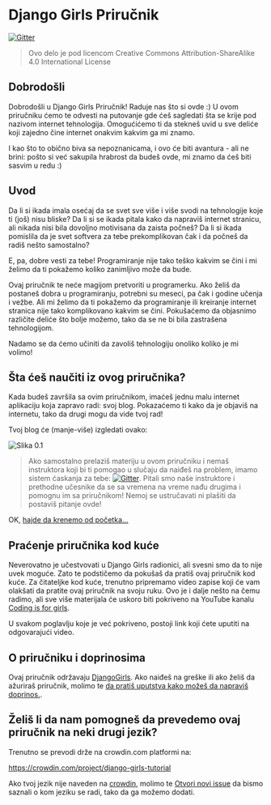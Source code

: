 # Django Girls Priručnik

[![Gitter](https://badges.gitter.im/DjangoGirls/tutorial.svg)](https://gitter.im/DjangoGirls/tutorial)

> Ovo delo je pod licencom Creative Commons Attribution-ShareAlike 4.0 International License

## Dobrodošli

Dobrodošli u Django Girls Priručnik! Raduje nas što si ovde :) U ovom priručniku ćemo te odvesti na putovanje gde ćeš sagledati šta se krije pod nazivom internet tehnologija. Omogućićemo ti da stekneš uvid u sve deliće koji zajedno čine internet onakvim kakvim ga mi znamo.

I kao što to obično biva sa nepoznanicama, i ovo će biti avantura - ali ne brini: pošto si već sakupila hrabrost da budeš ovde, mi znamo da ćeš biti sasvim u redu :)

## Uvod

Da li si ikada imala osećaj da se svet sve više i više svodi na tehnologije koje ti (još) nisu bliske? Da li si se ikada pitala kako da napraviš internet stranicu, ali nikada nisi bila dovoljno motivisana da zaista počneš? Da li si ikada pomislila da je svet softvera za tebe prekomplikovan čak i da počneš da radiš nešto samostalno?

E, pa, dobre vesti za tebe! Programiranje nije tako teško kakvim se čini i mi želimo da ti pokažemo koliko zanimljivo može da bude.

Ovaj priručnik te neće magijom pretvoriti u programerku. Ako želiš da postaneš dobra u programiranju, potrebni su meseci, pa čak i godine učenja i vežbe. Ali mi želimo da ti pokažemo da programiranje ili kreiranje internet stranica nije tako komplikovano kakvim se čini. Pokušaćemo da objasnimo različite deliće što bolje možemo, tako da se ne bi bila zastrašena tehnologijom.

Nadamo se da ćemo učiniti da zavoliš tehnologiju onoliko koliko je mi volimo!

## Šta ćeš naučiti iz ovog priručnika?

Kada budeš završila sa ovim priručnikom, imaćeš jednu malu internet aplikaciju koja zapravo radi: svoj blog. Pokazaćemo ti kako da je objaviš na internetu, tako da drugi mogu da vide tvoj rad!

Tvoj blog će (manje-više) izgledati ovako:

![Slika 0.1](images/application.png)

> Ako samostalno prelaziš materiju u ovom priručniku i nemaš instruktora koji bi ti pomogao u slučaju da naiđeš na problem, imamo sistem ćaskanja za tebe: [![Gitter](https://badges.gitter.im/DjangoGirls/tutorial.svg)](https://gitter.im/DjangoGirls/tutorial). Pitali smo naše instruktore i prethodne učesnike da se sa vremena na vreme nađu drugima i pomognu im sa priručnikom! Nemoj se ustručavati ni plašiti da postaviš pitanje ovde!

OK, [hajde da krenemo od početka...](./how_the_internet_works/README.md)

## Praćenje priručnika kod kuće

Neverovatno je učestvovati u Django Girls radionici, ali svesni smo da to nije uvek moguće. Zato te podstičemo da pokušaš da pratiš ovaj priručnik kod kuće. Za čitateljke kod kuće, trenutno pripremamo video zapise koji će vam olakšati da pratite ovaj priručnik na svoju ruku. Ovo je i dalje nešto na čemu radimo, ali sve više materijala će uskoro biti pokriveno na YouTube kanalu [Coding is for girls](https://www.youtube.com/channel/UC0hNd2uW8jTR5K3KBzRuG2A/feed).

U svakom poglavlju koje je već pokriveno, postoji link koji ćete uputiti na odgovarajući video.

## O priručniku i doprinosima

Ovaj priručnik održavaju [DjangoGirls](https://djangogirls.org/). Ako naiđeš na greške ili ako želiš da ažuriraš priručnik, molimo te [ da pratiš uputstva kako možeš da napraviš doprinos.](https://github.com/DjangoGirls/tutorial/blob/master/README.md).

## Želiš li da nam pomogneš da prevedemo ovaj priručnik na neki drugi jezik?

Trenutno se prevodi drže na crowdin.com platformi na:

https://crowdin.com/project/django-girls-tutorial

Ako tvoj jezik nije naveden na [crowdin](https://crowdin.com/), molimo te [Otvori novi issue](https://github.com/DjangoGirls/tutorial/issues/new) da bismo saznali o kom jeziku se radi, tako da ga možemo dodati.